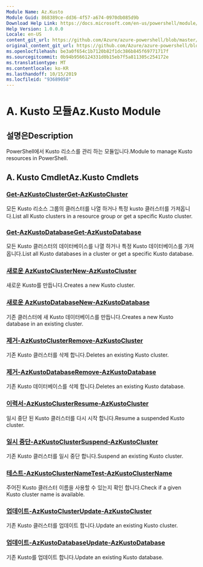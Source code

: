 ```yaml
---
Module Name: Az.Kusto
Module Guid: 868389ce-dd36-4f57-a674-0970db085d9b
Download Help Link: https://docs.microsoft.com/en-us/powershell/module/az.kusto
Help Version: 1.0.0.0
Locale: en-US
content_git_url: https://github.com/Azure/azure-powershell/blob/master/src/Kusto/Kusto/help/Az.Kusto.md
original_content_git_url: https://github.com/Azure/azure-powershell/blob/master/src/Kusto/Kusto/help/Az.Kusto.md
ms.openlocfilehash: be3a0f654c1b7120b82f1dc386b845f69771717f
ms.sourcegitcommit: 0b94b9566124331d0b15eb7f5a811305c254172e
ms.translationtype: MT
ms.contentlocale: ko-KR
ms.lasthandoff: 10/15/2019
ms.locfileid: "93689058"
---
```

# <span data-ttu-id="d0a25-101">A. Kusto 모듈</span><span class="sxs-lookup"><span data-stu-id="d0a25-101">Az.Kusto Module</span></span>
## <span data-ttu-id="d0a25-102">설명은</span><span class="sxs-lookup"><span data-stu-id="d0a25-102">Description</span></span>
<span data-ttu-id="d0a25-103">PowerShell에서 Kusto 리소스를 관리 하는 모듈입니다.</span><span class="sxs-lookup"><span data-stu-id="d0a25-103">Module to manage Kusto resources in PowerShell.</span></span>

## <span data-ttu-id="d0a25-104">A. Kusto Cmdlet</span><span class="sxs-lookup"><span data-stu-id="d0a25-104">Az.Kusto Cmdlets</span></span>
### [<span data-ttu-id="d0a25-105">Get-AzKustoCluster</span><span class="sxs-lookup"><span data-stu-id="d0a25-105">Get-AzKustoCluster</span></span>](Get-AzKustoCluster.md)
<span data-ttu-id="d0a25-106">모든 Kusto 리소스 그룹의 클러스터를 나열 하거나 특정 kusto 클러스터를 가져옵니다.</span><span class="sxs-lookup"><span data-stu-id="d0a25-106">List all Kusto clusters in a resource group or get a specific Kusto cluster.</span></span>

### [<span data-ttu-id="d0a25-107">Get-AzKustoDatabase</span><span class="sxs-lookup"><span data-stu-id="d0a25-107">Get-AzKustoDatabase</span></span>](Get-AzKustoDatabase.md)
<span data-ttu-id="d0a25-108">모든 Kusto 클러스터의 데이터베이스를 나열 하거나 특정 Kusto 데이터베이스를 가져옵니다.</span><span class="sxs-lookup"><span data-stu-id="d0a25-108">List all Kusto databases in a cluster or get a specific Kusto database.</span></span>

### [<span data-ttu-id="d0a25-109">새로운 AzKustoCluster</span><span class="sxs-lookup"><span data-stu-id="d0a25-109">New-AzKustoCluster</span></span>](New-AzKustoCluster.md)
<span data-ttu-id="d0a25-110">새로운 Kusto를 만듭니다.</span><span class="sxs-lookup"><span data-stu-id="d0a25-110">Creates a new Kusto cluster.</span></span>

### [<span data-ttu-id="d0a25-111">새로운 AzKustoDatabase</span><span class="sxs-lookup"><span data-stu-id="d0a25-111">New-AzKustoDatabase</span></span>](New-AzKustoDatabase.md)
<span data-ttu-id="d0a25-112">기존 클러스터에 새 Kusto 데이터베이스를 만듭니다.</span><span class="sxs-lookup"><span data-stu-id="d0a25-112">Creates a new Kusto database in an existing cluster.</span></span>

### [<span data-ttu-id="d0a25-113">제거-AzKustoCluster</span><span class="sxs-lookup"><span data-stu-id="d0a25-113">Remove-AzKustoCluster</span></span>](Remove-AzKustoCluster.md)
<span data-ttu-id="d0a25-114">기존 Kusto 클러스터를 삭제 합니다.</span><span class="sxs-lookup"><span data-stu-id="d0a25-114">Deletes an existing Kusto cluster.</span></span>

### [<span data-ttu-id="d0a25-115">제거-AzKustoDatabase</span><span class="sxs-lookup"><span data-stu-id="d0a25-115">Remove-AzKustoDatabase</span></span>](Remove-AzKustoDatabase.md)
<span data-ttu-id="d0a25-116">기존 Kusto 데이터베이스를 삭제 합니다.</span><span class="sxs-lookup"><span data-stu-id="d0a25-116">Deletes an existing Kusto database.</span></span>

### [<span data-ttu-id="d0a25-117">이력서-AzKustoCluster</span><span class="sxs-lookup"><span data-stu-id="d0a25-117">Resume-AzKustoCluster</span></span>](Resume-AzKustoCluster.md)
<span data-ttu-id="d0a25-118">일시 중단 된 Kusto 클러스터를 다시 시작 합니다.</span><span class="sxs-lookup"><span data-stu-id="d0a25-118">Resume a suspended Kusto cluster.</span></span>

### [<span data-ttu-id="d0a25-119">일시 중단-AzKustoCluster</span><span class="sxs-lookup"><span data-stu-id="d0a25-119">Suspend-AzKustoCluster</span></span>](Suspend-AzKustoCluster.md)
<span data-ttu-id="d0a25-120">기존 Kusto 클러스터를 일시 중단 합니다.</span><span class="sxs-lookup"><span data-stu-id="d0a25-120">Suspend an existing Kusto cluster.</span></span>

### [<span data-ttu-id="d0a25-121">테스트-AzKustoClusterName</span><span class="sxs-lookup"><span data-stu-id="d0a25-121">Test-AzKustoClusterName</span></span>](Test-AzKustoClusterName.md)
<span data-ttu-id="d0a25-122">주어진 Kusto 클러스터 이름을 사용할 수 있는지 확인 합니다.</span><span class="sxs-lookup"><span data-stu-id="d0a25-122">Check if a given Kusto cluster name is available.</span></span>

### [<span data-ttu-id="d0a25-123">업데이트-AzKustoCluster</span><span class="sxs-lookup"><span data-stu-id="d0a25-123">Update-AzKustoCluster</span></span>](Update-AzKustoCluster.md)
<span data-ttu-id="d0a25-124">기존 Kusto 클러스터를 업데이트 합니다.</span><span class="sxs-lookup"><span data-stu-id="d0a25-124">Update an existing Kusto cluster.</span></span>

### [<span data-ttu-id="d0a25-125">업데이트-AzKustoDatabase</span><span class="sxs-lookup"><span data-stu-id="d0a25-125">Update-AzKustoDatabase</span></span>](Update-AzKustoDatabase.md)
<span data-ttu-id="d0a25-126">기존 Kusto를 업데이트 합니다.</span><span class="sxs-lookup"><span data-stu-id="d0a25-126">Update an existing Kusto database.</span></span>

